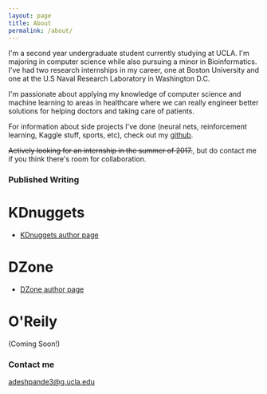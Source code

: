 ```yaml
---
layout: page
title: About
permalink: /about/
---
```


I'm a second year undergraduate student currently studying at UCLA. I'm majoring in computer science while also pursuing a minor in Bioinformatics. I've had two research internships in my career, one at Boston University and one at the U.S Naval Research Laboratory in Washington D.C.

I'm passionate about applying my knowledge of computer science and machine learning to areas in healthcare where we can really engineer better solutions for helping doctors and taking care of patients. 

For information about side projects I've done (neural nets, reinforcement learning, Kaggle stuff, sports, etc), check out my <a href="https://github.com/adeshpande3"  target="_blank">github</a>.

~~Actively looking for an internship in the summer of 2017.~~, but do contact me if you think there's room for collaboration. 

### Published Writing
# KDnuggets
* [KDnuggets author page](http://www.kdnuggets.com/author/adit-deshpande)
# DZone
* [DZone author page](https://dzone.com/users/2843746/adeshpande3.html)
# O'Reily
(Coming Soon!)

### Contact me

[adeshpande3@g.ucla.edu](mailto:adeshpande3@g.ucla.edu)
